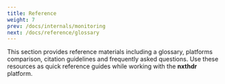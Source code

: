 ```yaml
---
title: Reference
weight: 7
prev: /docs/internals/monitoring
next: /docs/reference/glossary
---
```


This section provides reference materials including a glossary, platforms comparison, citation guidelines and frequently asked questions. Use these resources as quick reference guides while working with the **nxthdr** platform.
